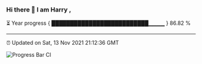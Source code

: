 ### Hi there 👋 I am Harry , 

⏳ Year progress { ██████████████████████████▁▁▁▁ } 86.82 %

---

⏰ Updated on Sat, 13 Nov 2021 21:12:36 GMT

![Progress Bar CI](https://github.com/duykhang68/duykhang68/workflows/Progress%20Bar%20CI/badge.svg)
